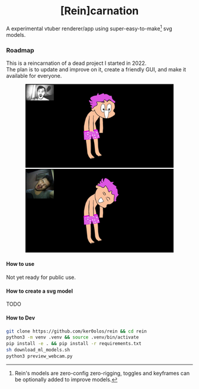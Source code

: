 <h1 align="middle">[Rein]carnation</h1>

A experimental vtuber renderer/app using super-easy-to-make[^1] svg models.

[^1]: Rein's models are zero-config zero-rigging, toggles and keyframes can be
optionally added to improve models.

### Roadmap

This is a reincarnation of a dead project I started in 2022.\
The plan is to update and improve on it, create a friendly GUI, and make it
available for everyone.

<p align="middle">
    <img src="tests/snapshots/normal_model/test_eyes_mouth.jpeg" alt="An image showing a human with their eyes and mouth wide open and a cartoony-looking character mimicking their facial expression" width="400">
    <img src="tests/snapshots/normal_model/test_head_tilted_2.jpeg" alt="An image showing a human with his eyes close and head tilted to the side and a cartoony-looking character mimicking their facial expression" width="400">
</p>

#### How to use

Not yet ready for public use.

#### How to create a svg model

TODO

#### How to Dev

```sh
git clone https://github.com/ker0olos/rein && cd rein
python3 -m venv .venv && source .venv/bin/activate
pip install -e . && pip install -r requirements.txt
sh download_ml_models.sh
python3 preview_webcam.py
```
